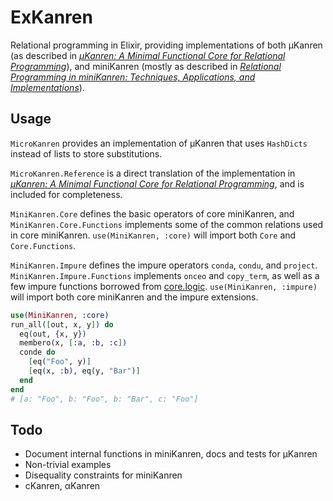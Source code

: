 ExKanren
========

Relational programming in Elixir, providing implementations of both µKanren (as described in *[μKanren: A Minimal Functional Core
for Relational Programming](http://webyrd.net/scheme-2013/papers/HemannMuKanren2013.pdf)*), and miniKanren (mostly as described in *[Relational Programming in miniKanren: Techniques, Applications, and Implementations](https://scholarworks.iu.edu/dspace/bitstream/handle/2022/8777/Byrd_indiana_0093A_10344.pdf)*).

## Usage

`MicroKanren` provides an implementation of µKanren that uses `HashDicts` instead of lists to store substitutions.

`MicroKanren.Reference` is a direct translation of the implementation in *[μKanren: A Minimal Functional Core
for Relational Programming](http://webyrd.net/scheme-2013/papers/HemannMuKanren2013.pdf)*, and is included for completeness.

`MiniKanren.Core` defines the basic operators of core miniKanren, and `MiniKanren.Core.Functions` implements some of the common relations used in core miniKanren. `use(MiniKanren, :core)` will import both `Core` and `Core.Functions`.

`MiniKanren.Impure` defines the impure operators `conda`, `condu`, and `project`. `MiniKanren.Impure.Functions` implements `onceo` and `copy_term`, as well as a few impure functions borrowed from  [core.logic](https://github.com/clojure/core.logic). `use(MiniKanren, :impure)` will import both core miniKanren and the impure extensions.

```elixir
use(MiniKanren, :core)
run_all([out, x, y]) do
  eq(out, {x, y})
  membero(x, [:a, :b, :c])
  conde do
    [eq("Foo", y)]
    [eq(x, :b), eq(y, "Bar")]
  end
end
# [a: "Foo", b: "Foo", b: "Bar", c: "Foo"]
```

## Todo

*   Document internal functions in miniKanren, docs and tests for µKanren
*   Non-trivial examples
*   Disequality constraints for miniKanren
*   cKanren, αKanren
